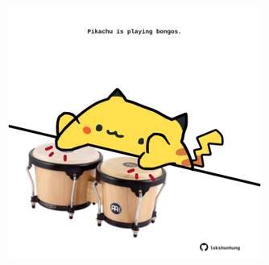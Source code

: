 <!-- built at 28/08/2021, 19:01:27 UTC -->
<p align="center">
  <img width="500" height="500" src="./ReadmeImage.svg">
</p>

